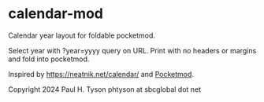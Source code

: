 # calendar-mod
Calendar year layout for foldable pocketmod.

Select year with ?year=yyyy query on URL. Print with no headers or
margins and fold into pocketmod.

Inspired by https://neatnik.net/calendar/ and [Pocketmod](https://pocketmod.com).

Copyright 2024 Paul H. Tyson
phtyson at sbcglobal dot net
